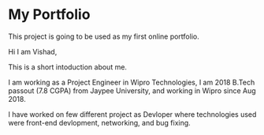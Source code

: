# My Portfolio

This project is going to be used as my first online portfolio.

Hi I am Vishad,

This is a short intoduction about me.

I am working as a Project Engineer in Wipro Technologies, I am 2018 B.Tech passout (7.8 CGPA) from Jaypee University, and working in Wipro since Aug 2018.

I have worked on few different project as Devloper where technologies used were front-end devlopment, networking, and bug fixing.


